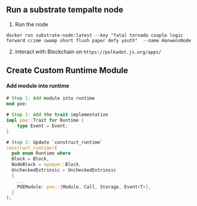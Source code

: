 ## Run a substrate tempalte node

1. Run the node
```
docker run substrate-node:latest --key "fatal tornado couple logic forward crime swamp short flush paper defy youth"  --name HanwensNode          

```

2. Interact with Blockchain on `https://polkadot.js.org/apps/`


## Create Custom Runtime Module

#### Add module into runtime
```rust
# Step 1: Add module into runtime
mod poe;
```

```rust
# Step 2: Add the trait implementation
impl poe::Trait for Runtime {
	type Event = Event;
}
```

```rust
# Step 3: Update `construct_runtime`
construct_runtime!(
  pub enum Runtime where
  Block = Block,
  NodeBlock = opaque::Block,
  UncheckedExtrinsic = UncheckedExtrinsic
  {
    ...
    POEModule: poe::{Module, Call, Storage, Event<T>},
  }
);
```
